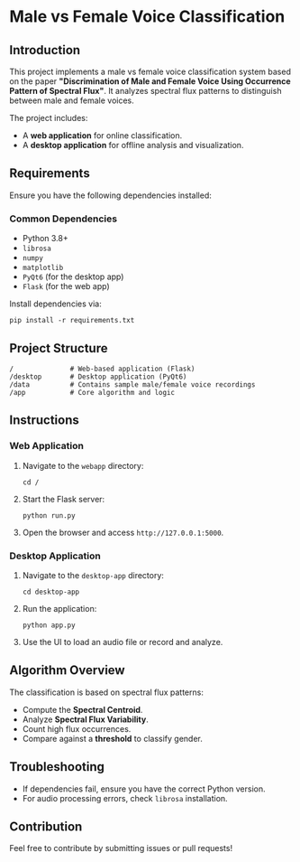 # Male vs Female Voice Classification

## Introduction
This project implements a male vs female voice classification system based on the paper **"Discrimination of Male and Female Voice Using Occurrence Pattern of Spectral Flux"**. It analyzes spectral flux patterns to distinguish between male and female voices.

The project includes:
- A **web application** for online classification.
- A **desktop application** for offline analysis and visualization.

## Requirements
Ensure you have the following dependencies installed:

### Common Dependencies
- Python 3.8+
- `librosa`
- `numpy`
- `matplotlib`
- `PyQt6` (for the desktop app)
- `Flask` (for the web app)

Install dependencies via:

```
pip install -r requirements.txt
```

## Project Structure
```
/              # Web-based application (Flask)
/desktop       # Desktop application (PyQt6)
/data          # Contains sample male/female voice recordings
/app           # Core algorithm and logic
```

## Instructions

### Web Application
1. Navigate to the `webapp` directory:
   ```
   cd /
   ```
2. Start the Flask server:
   ```
   python run.py
   ```
3. Open the browser and access `http://127.0.0.1:5000`.

### Desktop Application
1. Navigate to the `desktop-app` directory:
   ```
   cd desktop-app
   ```
2. Run the application:
   ```
   python app.py
   ```
3. Use the UI to load an audio file or record and analyze.

## Algorithm Overview
The classification is based on spectral flux patterns:
- Compute the **Spectral Centroid**.
- Analyze **Spectral Flux Variability**.
- Count high flux occurrences.
- Compare against a **threshold** to classify gender.

## Troubleshooting
- If dependencies fail, ensure you have the correct Python version.
- For audio processing errors, check `librosa` installation.

## Contribution
Feel free to contribute by submitting issues or pull requests!
